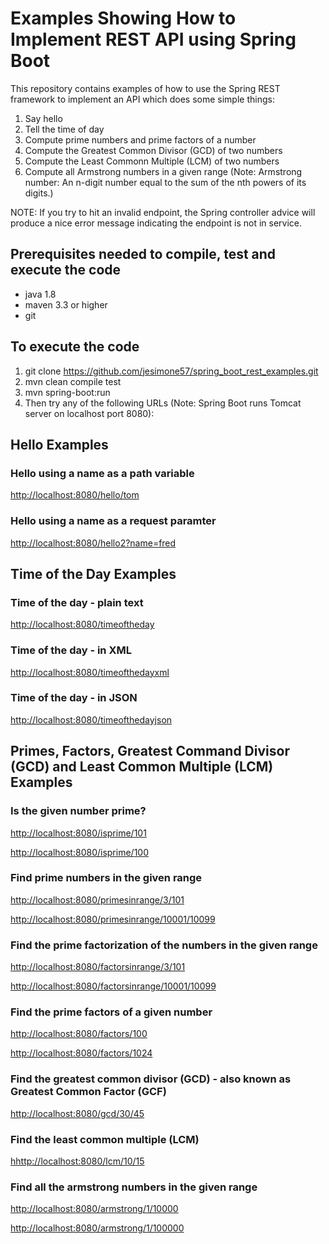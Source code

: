 # Examples Showing How to Implement REST API using Spring Boot

This repository contains examples of how to use the Spring REST framework to implement 
an API which does some simple things:
1. Say hello
2. Tell the time of day
3. Compute prime numbers and prime factors of a number
4. Compute the Greatest Common Divisor (GCD) of two numbers
5. Compute the Least Commonn Multiple (LCM) of two numbers
6. Compute all Armstrong numbers in a given range (Note: Armstrong number: An n-digit number equal to the sum of the nth powers of its digits.)

NOTE:
If you try to hit an invalid endpoint, the Spring controller advice will produce a
nice error message indicating the endpoint is not in service.

## Prerequisites needed to compile, test and execute the code
* java 1.8
* maven 3.3 or higher
* git 

## To execute the code
1. git clone https://github.com/jesimone57/spring_boot_rest_examples.git
2. mvn clean compile test
3. mvn spring-boot:run
4. Then try any of the following URLs (Note: Spring Boot runs Tomcat server on localhost port 8080):

## Hello Examples

### Hello using a name as a path variable
[http://localhost:8080/hello/tom](http://localhost:8080/hello/tom)

### Hello using a name as a request paramter
[http://localhost:8080/hello2?name=fred](http://localhost:8080/hello2?name=fred)

## Time of the Day Examples

### Time of the day - plain text
[http://localhost:8080/timeoftheday](http://localhost:8080/timeoftheday)

### Time of the day - in XML
[http://localhost:8080/timeofthedayxml](http://localhost:8080/timeofthedayxml)

### Time of the day - in JSON
[http://localhost:8080/timeofthedayjson](http://localhost:8080/timeofthedayjson)

## Primes, Factors, Greatest Command Divisor (GCD) and Least Common Multiple (LCM) Examples

### Is the given number prime?
[http://localhost:8080/isprime/101](http://localhost:8080/isprime/101)

[http://localhost:8080/isprime/100](http://localhost:8080/isprime/100)

### Find prime numbers in the given range
[http://localhost:8080/primesinrange/3/101](http://localhost:8080/primesinrange/3/101)

[http://localhost:8080/primesinrange/10001/10099](http://localhost:8080/primesinrange/10001/10099)

### Find the prime factorization of the numbers in the given range
[http://localhost:8080/factorsinrange/3/101](http://localhost:8080/factorsinrange/3/101)

[http://localhost:8080/factorsinrange/10001/10099](http://localhost:8080/factorsinrange/10001/10099)

### Find the prime factors of a given number
[http://localhost:8080/factors/100](http://localhost:8080/factors/100)

[http://localhost:8080/factors/1024](http://localhost:8080/factors/1024)

### Find the greatest common divisor (GCD) - also known as Greatest Common Factor (GCF)
[http://localhost:8080/gcd/30/45](http://localhost:8080/gcd/30/45)

### Find the least common multiple (LCM)
[hhttp://localhost:8080/lcm/10/15](http://localhost:8080/lcm/10/15)

### Find all the armstrong numbers in the given range
[http://localhost:8080/armstrong/1/10000](http://localhost:8080/armstrong/1/10000)

[http://localhost:8080/armstrong/1/100000](http://localhost:8080/armstrong/1/100000)
